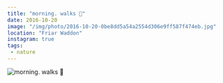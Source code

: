 ```yaml
---
title: "morning. walks 🍃"
date: 2016-10-20
image: "/img/photo/2016-10-20-0be8dd5a54a2554d306e9ff587f474eb.jpg"
location: "Friar Waddon"
instagram: true
tags:
 - nature
---
```


![morning. walks 🍃](/img/photo/2016-10-20-0be8dd5a54a2554d306e9ff587f474eb.jpg)
